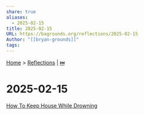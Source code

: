 ```yaml
---
share: true
aliases:
  - 2025-02-15
title: 2025-02-15
URL: https://bagrounds.org/reflections/2025-02-15
Author: "[[bryan-grounds]]"
tags: 
---
```

[Home](../index.md) > [Reflections](./index.md) | [⏮️](./2025-02-04.md)  
# 2025-02-15  
[How To Keep House While Drowning](../books/how-to-keep-house-while-drowning.md)  
